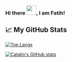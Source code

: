 ### Hi there <img src="https://raw.githubusercontent.com/MartinHeinz/MartinHeinz/master/wave.gif" width="30px">, I am Fatih!

## &#x1f4c8; My GitHub Stats

[![Top Langs](https://github-readme-stats.vercel.app/api/top-langs/?username=<ElAbdulRezak>&hide=java,html,css&theme=radical)](https://github.com/anuraghazra/github-readme-stats)

[![Catalin's GitHub stats](https://github-readme-stats.vercel.app/api?username=<ElAbdulRezak>&theme=radical)](https://github.com/anuraghazra/github-readme-stats)
